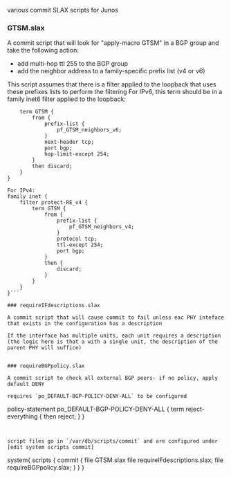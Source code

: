 various commit SLAX scripts for Junos

### GTSM.slax

A commit script that will look for "apply-macro GTSM" in a BGP group and take the following action:
 * add multi-hop ttl 255 to the BGP group
 * add the neighbor address to a family-specific prefix list (v4 or v6)

This script assumes that there is a filter applied to the loopback that uses these prefixes lists to perform the filtering
For IPv6, this term should be in a family inet6 filter applied to the loopback:
```filter protect-RE_v6 {
    term GTSM {
        from {
            prefix-list {
                pf_GTSM_neighbors_v6;
            }
            next-header tcp;
            port bgp;
            hop-limit-except 254;
        }
        then discard;
    }
}

For IPv4:
family inet {
    filter protect-RE_v4 {
        term GTSM {
            from {
                prefix-list {
                    pf_GTSM_neighbors_v4;
                }
                protocol tcp;
                ttl-except 254;
                port bgp;
            }
            then {
                discard;
            }
        }
    }
}```

### requireIFdescriptions.slax

A commit script that will cause commit to fail unless eac PHY inteface that exists in the configuration has a description

If the interface has multiple units, each unit requires a description (the logic here is that a with a single unit, the description of the parent PHY will suffice)


### requireBGPpolicy.slax

A commit script to check all external BGP peers- if no policy, apply default DENY

requires `po_DEFAULT-BGP-POLICY-DENY-ALL` to be configured
```
policy-statement po_DEFAULT-BGP-POLICY-DENY-ALL {
    term reject-everything {
        then reject;
    }
}
```


script files go in `/var/db/scripts/commit` and are configured under [edit system scripts commit]
```
system{
    scripts {
        commit {
            file GTSM.slax
            file requireIFdescriptions.slax;
            file requireBGPpolicy.slax;
		}
	}
}
```
